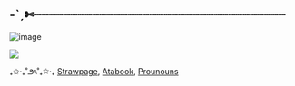 ## -ˋˏ✄┈┈┈┈┈┈┈┈┈┈┈┈┈┈┈┈┈┈┈┈┈┈┈┈┈┈┈┈┈┈┈┈┈┈┈


![image](https://github.com/user-attachments/assets/7ebdbead-080e-402e-b944-2cce24b05231)



![](https://komarev.com/ghpvc/?username=Moiemon&color=blueviolet)


₊✩‧₊˚౨ৎ˚₊✩‧₊ [Strawpage](https://moximon.straw.page), [Atabook](https://moiemon.atabook.org/), [Prounouns](https://en.pronouns.page/@glaxianmoxn)
                                                          
                                                             



<!--0
**Moiemon/Moiemon** is a ✨ _special_ ✨ repository because its `README.md` (this file) appears on your GitHub profile.
Why u ship ShadAmy > They are the opposite of eachother, while Shadow is rude and somewhat cold, Amy is kind and sweet. They are kind of like the sun and moon, earth and sea, light and dark. Theres also many other cartoon/anime characters that has their dynamic


- 🔭 I’m currently working on ...
- 🌱 I’m currently learning ...
- 👯 I’m looking to collaborate on ...
- 🤔 I’m looking for help with ...
- 💬 Ask me about ...
- 📫 How to reach me: ...
- 😄 Pronouns: ...
- ⚡ Fun fact: ...
-->
